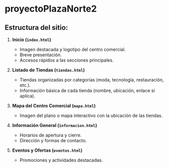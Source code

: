 # proyectoPlazaNorte2

## Estructura del sitio:

1. **Inicio (`index.html`)**  
   - Imagen destacada y logotipo del centro comercial.  
   - Breve presentación.  
   - Accesos rápidos a las secciones principales.  

2. **Listado de Tiendas (`tiendas.html`)**  
   - Tiendas organizadas por categorías (moda, tecnología, restauración, etc.).  
   - Información básica de cada tienda (nombre, ubicación, enlace si aplica).  

3. **Mapa del Centro Comercial (`mapa.html`)**  
   - Imagen del plano o mapa interactivo con la ubicación de las tiendas.  

4. **Información General (`informacion.html`)**  
   - Horarios de apertura y cierre.  
   - Dirección y formas de contacto.  

5. **Eventos y Ofertas (`eventos.html`)** 
   - Promociones y actividades destacadas.  
